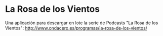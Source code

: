 # La Rosa de los Vientos
Una aplicación para descargar en lote la serie de Podcasts "La Rosa de los Vientos": http://www.ondacero.es/programas/la-rosa-de-los-vientos/
